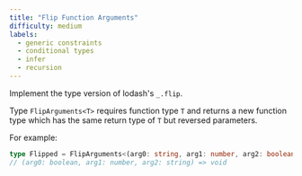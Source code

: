 ```yaml
---
title: "Flip Function Arguments"
difficulty: medium
labels: 
  - generic constraints
  - conditional types
  - infer
  - recursion
---
```

Implement the type version of lodash's ```_.flip```.

Type ```FlipArguments<T>``` requires function type ```T``` and returns a new function type which has the same return type of `T` but reversed parameters.

For example:

```typescript
type Flipped = FlipArguments<(arg0: string, arg1: number, arg2: boolean) => void>
// (arg0: boolean, arg1: number, arg2: string) => void
```
